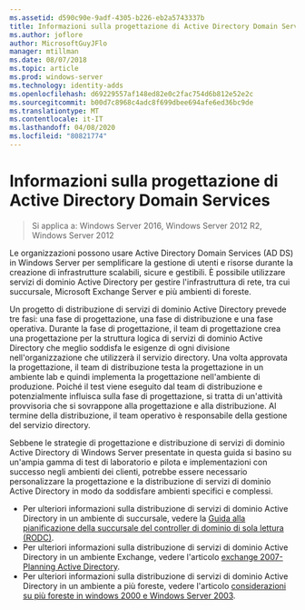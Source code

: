 ```yaml
---
ms.assetid: d590c90e-9adf-4305-b226-eb2a5743337b
title: Informazioni sulla progettazione di Active Directory Domain Services
ms.author: joflore
author: MicrosoftGuyJFlo
manager: mtillman
ms.date: 08/07/2018
ms.topic: article
ms.prod: windows-server
ms.technology: identity-adds
ms.openlocfilehash: d69229557af148ed82e0c2fac754d6b812e52e2c
ms.sourcegitcommit: b00d7c8968c4adc8f699dbee694afe6ed36bc9de
ms.translationtype: MT
ms.contentlocale: it-IT
ms.lasthandoff: 04/08/2020
ms.locfileid: "80821774"
---
```

# <a name="understanding-ad-ds-design"></a>Informazioni sulla progettazione di Active Directory Domain Services

>Si applica a: Windows Server 2016, Windows Server 2012 R2, Windows Server 2012

Le organizzazioni possono usare Active Directory Domain Services (AD DS) in Windows Server per semplificare la gestione di utenti e risorse durante la creazione di infrastrutture scalabili, sicure e gestibili. È possibile utilizzare servizi di dominio Active Directory per gestire l'infrastruttura di rete, tra cui succursale, Microsoft Exchange Server e più ambienti di foreste.  
  
Un progetto di distribuzione di servizi di dominio Active Directory prevede tre fasi: una fase di progettazione, una fase di distribuzione e una fase operativa. Durante la fase di progettazione, il team di progettazione crea una progettazione per la struttura logica di servizi di dominio Active Directory che meglio soddisfa le esigenze di ogni divisione nell'organizzazione che utilizzerà il servizio directory. Una volta approvata la progettazione, il team di distribuzione testa la progettazione in un ambiente lab e quindi implementa la progettazione nell'ambiente di produzione. Poiché il test viene eseguito dal team di distribuzione e potenzialmente influisca sulla fase di progettazione, si tratta di un'attività provvisoria che si sovrappone alla progettazione e alla distribuzione. Al termine della distribuzione, il team operativo è responsabile della gestione del servizio directory.  
  
Sebbene le strategie di progettazione e distribuzione di servizi di dominio Active Directory di Windows Server presentate in questa guida si basino su un'ampia gamma di test di laboratorio e pilota e implementazioni con successo negli ambienti dei clienti, potrebbe essere necessario personalizzare la progettazione e la distribuzione di servizi di dominio Active Directory in modo da soddisfare ambienti specifici e complessi.
  
- Per ulteriori informazioni sulla distribuzione di servizi di dominio Active Directory in un ambiente di succursale, vedere la [Guida alla pianificazione della succursale del controller di dominio di sola lettura (RODC)](https://go.microsoft.com/fwlink/?LinkId=100207).  
- Per ulteriori informazioni sulla distribuzione di servizi di dominio Active Directory in un ambiente Exchange, vedere l'articolo [exchange 2007-Planning Active Directory](https://go.microsoft.com/fwlink/?LinkId=88904).  
- Per ulteriori informazioni sulla distribuzione di servizi di dominio Active Directory in un ambiente a più foreste, vedere l'articolo [considerazioni su più foreste in windows 2000 e Windows Server 2003](https://go.microsoft.com/fwlink/?LinkId=88905).  
